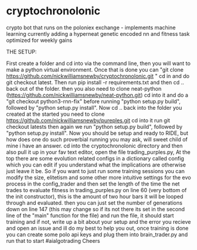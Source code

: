 # cryptochronolonic
crypto bot that runs on the poloniex exchange - implements machine learning
currently adding a hyperneat genetic encoded nn and fitness task optimized for weekly gains

THE SETUP:

First create a folder and cd into via the command line, then you will want to make a python virtual environment. Once that is done you can "git clone https://github.com/nickwilliamsnewby/cryptochronolonic.git " cd in and do 
git checkout latest. Then run pip install -r requirements.txt and then cd .. back out of the folder.
then you also need to clone neat-python (https://github.com/nickwilliamsnewby/neat-python.git) cd into it and do a "git checkout python3-rnn-fix" before running "python setup.py build", followed by "python setup.py install".
Now cd .. back into the folder you created at the started you need to clone https://github.com/nickwilliamsnewby/pureples.git cd into it run git checkout latests then again we run 
"python setup.py build", followed by "python setup.py install". 
Now you should be setup and ready to RIDE, but how does one do such proverbial running you may ask, will sweet child of mine i have an answer. cd into the cryptochronolonic directory and then also pull it up in your fav text editor, open the file trading_purples.py, At the top there are some evolution related configs in a dictionary called config which you can edit if you understand what the implications are otherwise just leave it be. So if you want to just run some training sessions you can modify the size, elitetism and some other more intuitive settings for the evo process in the config_trader and then set the length of the time the net trades 
to evaluate fitness in trading_purples.py on line 60 (very bottom of the init constructor), this is the amount of two hour bars it will be looped through and evaluated. then you can just set the number of generations down on line 147 (this may change so if its not there its set in the second line of the "main" function for the file) and run the file, it should start training and if not, write up a bit about your setup and the error you recieve and open an issue and ill do my best to help you out, once training is done you can create some polo api keys 
and plug them into brain_trader.py and run that to start #aialgotrading 
Cheers
